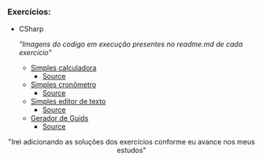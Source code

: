 <h3 align="leght">
    Exercícios:
</h3>


+ CSharp

  *"Imagens do codigo em execução presentes no readme.md de cada exercício"*  
  + [Simples calculadora](https://github.com/NiziulLuizin/EstudosP/tree/main/FundamentosDoC%23/Hands-onWork/Creating-a-calculator/Calculator)
    - [Source](https://github.com/NiziulLuizin/EstudosP/blob/main/FundamentosDoC%23/Hands-onWork/Creating-a-calculator/Calculator/Program.cs)
  + [Simples cronômetro](https://github.com/NiziulLuizin/EstudosP/tree/main/FundamentosDoC%23/Hands-onWork/Creating-a-stopwatch/Stopwatch)  
    - [Source](https://github.com/NiziulLuizin/EstudosP/blob/main/FundamentosDoC%23/Hands-onWork/Creating-a-stopwatch/Stopwatch/Program.cs)
  + [Simples editor de texto](https://github.com/NiziulLuizin/EstudosP/tree/main/FundamentosDoC%23/Hands-onWork/Creating-a-textEditor/TextEditor)  
    - [Source](https://github.com/NiziulLuizin/EstudosP/blob/main/FundamentosDoC%23/Hands-onWork/Creating-a-textEditor/TextEditor/Program.cs)
  + [Gerador de Guids](https://github.com/NiziulLuizin/EstudosP/tree/main/FundamentosDoC%23/Strings/MeuAppGuids)  
    - [Source](https://github.com/NiziulLuizin/EstudosP/blob/main/FundamentosDoC%23/Strings/MeuAppGuids/Program.cs)


<p align = "center">
   "Irei adicionando as soluções dos exercícios conforme eu avance nos meus estudos"
</p>


